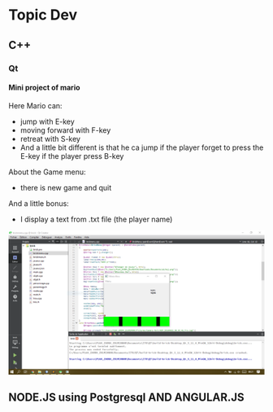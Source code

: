 # Topic Dev
## C++
### Qt
#### Mini project of mario

Here Mario can:
- jump with E-key
- moving forward with F-key
- retreat with S-key
- And a little bit different is that he ca jump if the player forget to press the E-key if the player press B-key

About the Game menu:
- there is new game and quit

And a little bonus:
- I display a text from .txt file (the player name)

![](https://github.com/zulmianah/dev-/blob/master/qt/brick/screenshot/game.PNG)
## NODE.JS using Postgresql AND ANGULAR.JS
